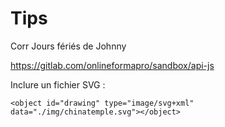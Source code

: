 # Tips

Corr Jours fériés de Johnny

https://gitlab.com/onlineformapro/sandbox/api-js


Inclure un fichier SVG :
```
<object id="drawing" type="image/svg+xml" data="./img/chinatemple.svg"></object>
```
